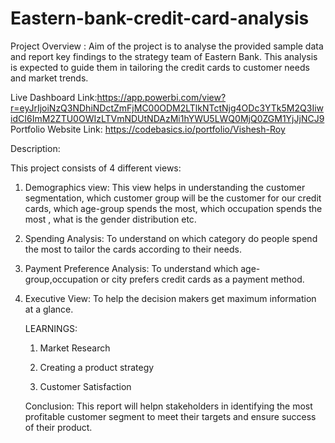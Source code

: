 # Eastern-bank-credit-card-analysis

Project Overview : Aim of the project is to analyse the provided sample data and report key findings to the strategy team of Eastern Bank. This analysis is expected to guide them in tailoring the credit cards to customer needs and market trends.

Live Dashboard Link:https://app.powerbi.com/view?r=eyJrIjoiNzQ3NDhiNDctZmFjMC00ODM2LTlkNTctNjg4ODc3YTk5M2Q3IiwidCI6ImM2ZTU0OWIzLTVmNDUtNDAzMi1hYWU5LWQ0MjQ0ZGM1YjJjNCJ9
Portfolio Website Link: https://codebasics.io/portfolio/Vishesh-Roy

Description:

This project consists of 4 different views:

1) Demographics view: This view helps in understanding the customer segmentation, which customer group will be the customer for our credit cards, which age-group spends the most, which occupation spends the most , what is the gender distribution etc.

2) Spending Analysis: To understand on which category do people spend the most to tailor the cards according to their needs.

3) Payment Preference Analysis: To understand which age-group,occupation or city prefers credit cards as a payment method.

4) Executive View: To help the decision makers get maximum information at a glance.

   LEARNINGS:

   1) Market Research
  
   2) Creating a product strategy
  
   3) Customer Satisfaction
  
   Conclusion: This report will helpn stakeholders in identifying the most profitable customer segment to meet their targets and ensure success of their product.
